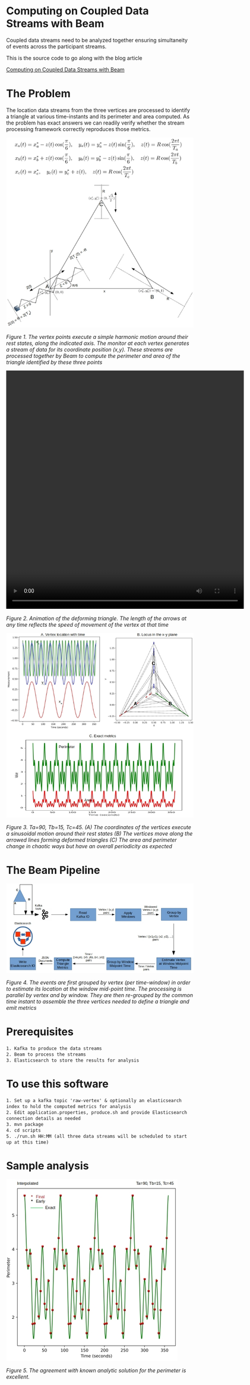 # Computing on Coupled Data Streams with Beam
Coupled data streams need to be analyzed together ensuring simultaneity of events across the participant streams.

This is the source code to go along with the blog article

[Computing on Coupled Data Streams with Beam](http://xplordat.com/2021/09/06/computing-on-coupled-data-streams-with-beam/)

# The Problem

The location data streams from the three vertices are processed to identify a triangle at various time-instants and its perimeter and area computed. As the problem has exact answers we can readily verify whether the stream processing framework correctly reproduces those metrics.

![The vertex points execute a simple harmonic motion around their rest states, along the indicated axis. The monitor at each vertex generates a stream of data for its coordinate position x,y. These streams are processed together by Beam to compute the perimeter and area of the triangle identified by these three points.](./images/triangle_spring.jpg "The vertex points execute a simple harmonic motion around their rest states, along the indicated axis. The monitor at each vertex generates a stream of data for its coordinate position x,y. These streams are processed together by Beam to compute the perimeter and area of the triangle identified by these three points")

*Figure 1. The vertex points execute a simple harmonic motion around their rest states, along the indicated axis. The monitor at each vertex generates a stream of data for its coordinate position (x,y). These streams are processed together by Beam to compute the perimeter and area of the triangle identified by these three points*

<video width="640" height="640" autoplay loop controls>
  <source src="images/slow-animated-triangle.mp4" type="video/mp4">
</video>

*Figure 2. Animation of the deforming triangle. The length of the arrows at any time reflects the speed of movement of the vertex at that time*

![Ta=90, Tb=15, Tc=45. The coordinates of the vertices execute a sinusoidal motion around their rest states. The vertices move along the arrowed lines forming deformed triangles. The area and perimeter change in chaotic ways but have an overall periodicity as expected](./images/pulsating_exact.jpg "The coordinates of the vertices execute a sinusoidal motion around their rest states. The vertices move along the arrowed lines forming deformed triangles. The area and perimeter change in chaotic ways but have an overall periodicity as expected")

*Figure 3. Ta=90, Tb=15, Tc=45. (A) The coordinates of the vertices execute a sinusoidal motion around their rest states (B) The vertices move along the arrowed lines forming deformed triangles (C) The area and perimeter change in chaotic ways but have an overall periodicity as expected*

# The Beam Pipeline

![The events are first grouped by vertex per time-window in order to estimate its location at the window mid-point time. The processing is parallel by vertex and by window. They are then re-grouped by the common time instant to assemble the three vertices needed to define a triangle and emit metrics.](./images/beam-process.jpg "The events are first grouped by vertex per time-window in order to estimate its location at the window mid-point time. The processing is parallel by vertex and by window. They are then re-grouped by the common time instant to assemble the three vertices needed to define a triangle and emit metrics.")

*Figure 4. The events are first grouped by vertex (per time-window) in order to estimate its location at the window mid-point time. The processing is parallel by vertex and by window. They are then re-grouped by the common time instant to assemble the three vertices needed to define a triangle and emit metrics* 

#	Prerequisites

	1. Kafka to produce the data streams
	2. Beam to process the streams
	3. Elasticsearch to store the results for analysis

#	To use this software

	1. Set up a kafka topic 'raw-vertex' & optionally an elasticsearch index to hold the computed metrics for analysis
	2. Edit application.properties, produce.sh and provide Elasticsearch connection details as needed
	3. mvn package
	4. cd scripts
	5. ./run.sh HH:MM (all three data streams will be scheduled to start up at this time)

#	Sample analysis

![The agreement with known analytic solution for the perimeter is excellent](./images/comparison.jpg "The agreement with known analytic solution for the perimeter is excellent")

*Figure 5. The agreement with known analytic solution for the perimeter is excellent.*

